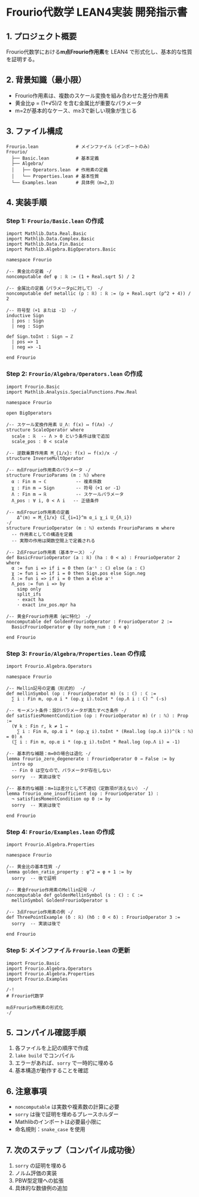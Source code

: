 # Frourio代数学 LEAN4実装 開発指示書

## 1. プロジェクト概要

Frourio代数学における**m点Frourio作用素**を LEAN4 で形式化し、基本的な性質を証明する。

## 2. 背景知識（最小限）

- Frourio作用素は、複数のスケール変換を組み合わせた差分作用素
- 黄金比φ = (1+√5)/2 を含む金属比が重要なパラメータ
- m=2が基本的なケース、m≥3で新しい現象が生じる

## 3. ファイル構成

```
Frourio.lean              # メインファイル（インポートのみ）
Frourio/
  ├── Basic.lean          # 基本定義
  ├── Algebra/
  │   ├── Operators.lean  # 作用素の定義
  │   └── Properties.lean # 基本性質
  └── Examples.lean       # 具体例（m=2,3）
```

## 4. 実装手順

### Step 1: `Frourio/Basic.lean` の作成

```lean
import Mathlib.Data.Real.Basic
import Mathlib.Data.Complex.Basic
import Mathlib.Data.Fin.Basic
import Mathlib.Algebra.BigOperators.Basic

namespace Frourio

/-- 黄金比の定義 -/
noncomputable def φ : ℝ := (1 + Real.sqrt 5) / 2

/-- 金属比の定義（パラメータpに対して） -/
noncomputable def metallic (p : ℝ) : ℝ := (p + Real.sqrt (p^2 + 4)) / 2

/-- 符号型（+1 または -1） -/
inductive Sign
  | pos : Sign
  | neg : Sign

def Sign.toInt : Sign → ℤ
  | pos => 1
  | neg => -1

end Frourio
```

### Step 2: `Frourio/Algebra/Operators.lean` の作成

```lean
import Frourio.Basic
import Mathlib.Analysis.SpecialFunctions.Pow.Real

namespace Frourio

open BigOperators

/-- スケール変換作用素 U_Λ: f(x) ↦ f(Λx) -/
structure ScaleOperator where
  scale : ℝ  -- Λ > 0 という条件は後で追加
  scale_pos : 0 < scale

/-- 逆数乗算作用素 M_{1/x}: f(x) ↦ f(x)/x -/
structure InverseMultOperator

/-- m点Frourio作用素のパラメータ -/
structure FrourioParams (m : ℕ) where
  α : Fin m → ℂ           -- 複素係数
  χ : Fin m → Sign        -- 符号（+1 or -1）
  Λ : Fin m → ℝ           -- スケールパラメータ
  Λ_pos : ∀ i, 0 < Λ i   -- 正値条件

/-- m点Frourio作用素の定義
    Δ^⟨m⟩ = M_{1/x} (Σ_{i=1}^m α_i χ_i U_{Λ_i})
-/
structure FrourioOperator (m : ℕ) extends FrourioParams m where
  -- 作用素としての構造を定義
  -- 実際の作用は関数空間上で定義される

/-- 2点Frourio作用素（基本ケース） -/
def BasicFrourioOperator (a : ℝ) (ha : 0 < a) : FrourioOperator 2 where
  α := fun i => if i = 0 then (a⁻¹ : ℂ) else (a : ℂ)
  χ := fun i => if i = 0 then Sign.pos else Sign.neg
  Λ := fun i => if i = 0 then a else a⁻¹
  Λ_pos := fun i => by
    simp only
    split_ifs
    · exact ha
    · exact inv_pos.mpr ha

/-- 黄金Frourio作用素（φに特化） -/
noncomputable def GoldenFrourioOperator : FrourioOperator 2 :=
  BasicFrourioOperator φ (by norm_num : 0 < φ)

end Frourio
```

### Step 3: `Frourio/Algebra/Properties.lean` の作成

```lean
import Frourio.Algebra.Operators

namespace Frourio

/-- Mellin記号の定義（形式的） -/
def mellinSymbol (op : FrourioOperator m) (s : ℂ) : ℂ :=
  ∑ i : Fin m, op.α i * (op.χ i).toInt * (op.Λ i : ℂ) ^ (-s)

/-- モーメント条件：設計パラメータが満たすべき条件 -/
def satisfiesMomentCondition (op : FrourioOperator m) (r : ℕ) : Prop :=
  (∀ k : Fin r, k ≠ 1 → 
    ∑ i : Fin m, op.α i * (op.χ i).toInt * (Real.log (op.Λ i))^(k : ℕ) = 0) ∧
  (∑ i : Fin m, op.α i * (op.χ i).toInt * Real.log (op.Λ i) = -1)

/-- 基本的な補題：m=0の場合は退化 -/
lemma frourio_zero_degenerate : FrourioOperator 0 → False := by
  intro op
  -- Fin 0 は空なので、パラメータが存在しない
  sorry  -- 実装は後で

/-- 基本的な補題：m=1は差分として不適切（定数項が消えない） -/
lemma frourio_one_insufficient (op : FrourioOperator 1) :
  ¬ satisfiesMomentCondition op 0 := by
  sorry  -- 実装は後で

end Frourio
```

### Step 4: `Frourio/Examples.lean` の作成

```lean
import Frourio.Algebra.Properties

namespace Frourio

/-- 黄金比の基本性質 -/
lemma golden_ratio_property : φ^2 = φ + 1 := by
  sorry  -- 後で証明

/-- 黄金Frourio作用素のMellin記号 -/
noncomputable def goldenMellinSymbol (s : ℂ) : ℂ :=
  mellinSymbol GoldenFrourioOperator s

/-- 3点Frourio作用素の例 -/
def ThreePointExample (δ : ℝ) (hδ : 0 < δ) : FrourioOperator 3 := 
  sorry  -- 実装は後で

end Frourio
```

### Step 5: メインファイル `Frourio.lean` の更新

```lean
import Frourio.Basic
import Frourio.Algebra.Operators
import Frourio.Algebra.Properties
import Frourio.Examples

/-!
# Frourio代数学

m点Frourio作用素の形式化
-/
```

## 5. コンパイル確認手順

1. 各ファイルを上記の順序で作成
2. `lake build` でコンパイル
3. エラーがあれば、`sorry` で一時的に埋める
4. 基本構造が動作することを確認

## 6. 注意事項

- `noncomputable` は実数や複素数の計算に必要
- `sorry` は後で証明を埋めるプレースホルダー
- Mathlibのインポートは必要最小限に
- 命名規則：`snake_case` を使用

## 7. 次のステップ（コンパイル成功後）

1. `sorry` の証明を埋める
2. ノルム評価の実装
3. PBW型定理への拡張
4. 具体的な数値例の追加
